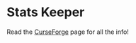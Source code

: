 # Stats Keeper

Read the [CurseForge](https://www.curseforge.com/minecraft/mc-mods/stats-keeper) page for all the info!
